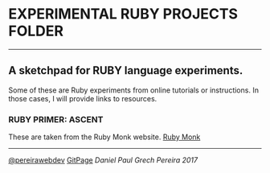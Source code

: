 # EXPERIMENTAL RUBY PROJECTS FOLDER
---


## A sketchpad for RUBY language experiments.
Some of these are Ruby experiments from online tutorials or instructions.  In those cases, I will provide links to resources.


### RUBY PRIMER:  ASCENT

These are taken from the Ruby Monk website.
[Ruby Monk](https://rubymonk.com/learning/books/4-ruby-primer-ascent)


---
[@pereirawebdev](https://twitter.com/pereirawebdev)
[GitPage](https://pereiradaniel.github.io)
_*Daniel Paul Grech Pereira 2017*_
